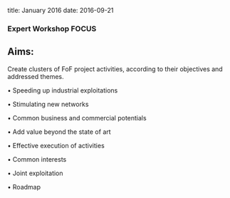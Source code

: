 title: January 2016
date: 2016-09-21 
### Expert Workshop FOCUS

##  Aims:


Create clusters of FoF project activities, according to their objectives and addressed themes.

• Speeding up industrial exploitations

• Stimulating new networks

• Common business and commercial potentials

• Add value beyond the state of art

• Effective execution of activities

• Common interests

• Joint exploitation

• Roadmap